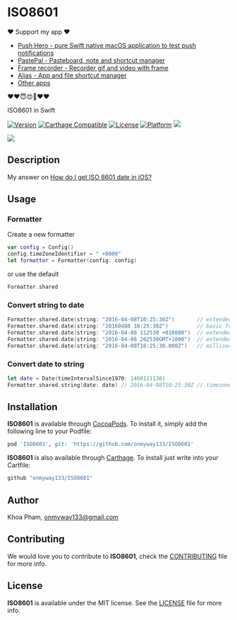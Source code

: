# ISO8601

❤️ Support my app ❤️ 

- [Push Hero - pure Swift native macOS application to test push notifications](https://www.producthunt.com/posts/push-hero-2)
- [PastePal - Pasteboard, note and shortcut manager](https://www.producthunt.com/posts/pastepal)
- [Frame recorder - Recorder gif and video with frame](https://www.producthunt.com/posts/frame-recorder)
- [Alias - App and file shortcut manager](https://www.producthunt.com/posts/alias-shortcut-manager)
- [Other apps](https://onmyway133.github.io/projects/)

❤️❤️😇😍🤘❤️❤️

ISO8601 in Swift

[![Version](https://img.shields.io/cocoapods/v/ISO8601.svg?style=flat)](http://cocoadocs.org/docsets/ISO8601)
[![Carthage Compatible](https://img.shields.io/badge/Carthage-compatible-4BC51D.svg?style=flat)](https://github.com/Carthage/Carthage)
[![License](https://img.shields.io/cocoapods/l/ISO8601.svg?style=flat)](http://cocoadocs.org/docsets/ISO8601)
[![Platform](https://img.shields.io/cocoapods/p/ISO8601.svg?style=flat)](http://cocoadocs.org/docsets/ISO8601)
<img src="https://img.shields.io/badge/%20in-swift%204.0-orange.svg">

![](Screenshots/Banner.png)

## Description

My answer on [How do I get ISO 8601 date in iOS?](http://stackoverflow.com/a/37082414/1418457)

## Usage

### Formatter

Create a new formatter

```swift
var config = Config()
config.timeZoneIdentifier = " +0000"
let formatter = Formatter(config: config)
```

or use the default

```swift
Formatter.shared
```

### Convert string to date

```swift
Formatter.shared.date(string: "2016-04-08T10:25:30Z")		// extended format with Z
Formatter.shared.date(string: "20160408 10:25:30Z")			// basic format with Z
Formatter.shared.date(string: "2016-04-08 112530 +010000")	// extended format with timezone offset
Formatter.shared.date(string: "2016-04-08 202530GMT+1000")	// extended format with GMT
Formatter.shared.date(string: "2016-04-08T10:25:30.000Z")	// milliseconds
```

### Convert date to string

```swift
let date = Date(timeIntervalSince1970: 1460111130)
Formatter.shared.string(date: date) // 2016-04-08T10:25:30Z	// timezone Z
```

## Installation

**ISO8601** is available through [CocoaPods](http://cocoapods.org). To install
it, simply add the following line to your Podfile:

```ruby
pod 'ISO8601', git: 'https://github.com/onmyway133/ISO8601'
```

**ISO8601** is also available through [Carthage](https://github.com/Carthage/Carthage).
To install just write into your Cartfile:

```ruby
github "onmyway133/ISO8601"
```

## Author

Khoa Pham, onmyway133@gmail.com

## Contributing

We would love you to contribute to **ISO8601**, check the [CONTRIBUTING](https://github.com/onmyway133/ISO8601/blob/master/CONTRIBUTING.md) file for more info.

## License

**ISO8601** is available under the MIT license. See the [LICENSE](https://github.com/onmyway133/ISO8601/blob/master/LICENSE.md) file for more info.
